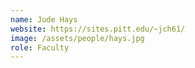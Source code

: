 ```yaml
---
name: Jude Hays
website: https://sites.pitt.edu/~jch61/
image: /assets/people/hays.jpg
role: Faculty
---
```

